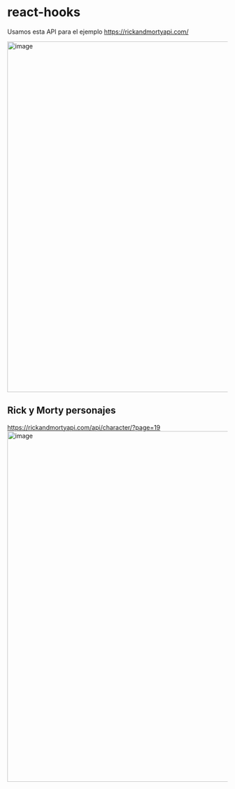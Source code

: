 # react-hooks
Usamos esta API para el ejemplo
https://rickandmortyapi.com/



<img width="800" alt="image" src="https://i.ibb.co/qgcYWnL/Screen-Shot-2022-01-28-at-9-43-31-AM.png">


## Rick y Morty personajes
https://rickandmortyapi.com/api/character/?page=19
<img width="800" alt="image" src="https://i.ibb.co/dDs7v0y/carbon.png">


